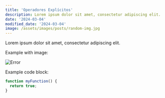 ```yaml
---
title: 'Operadores Explícitos'
description: Lorem ipsum dolor sit amet, consectetur adipiscing elit.
date: '2024-03-04'
modified_date: '2024-03-04'
image: /assets/images/posts/random-img.jpg
---
```


Lorem ipsum dolor sit amet, consectetur adipiscing elit.

Example with image:

![Error](@@baseUrl@@/assets/images/posts/error.png)

Example code block:

```js
function myFunction() {
  return true;
}
```
